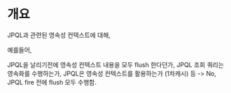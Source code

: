 # 개요

JPQL과 관련된 영속성 컨텍스트에 대해,

예를들어,

JPQL을 날리기전에 영속성 컨텍스트 내용을 모두 flush 한다던가,
JPQL 조회 쿼리는 영속화를 수행하는가,
JPQL은 영속성 컨텍스트를 활용하는가 (1차캐시) 등 -> No, JPQL fire 전에 flush 모두 수행함.